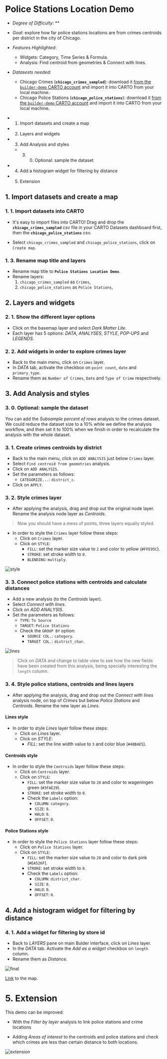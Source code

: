 # Police Stations Location Demo

* *Degree of Difficulty*: **

* *Goal*: explore how far police stations locations are from crimes centroids per district in the city of Chicago.

* *Features Highlighted*:
  * Widgets: Category, Time Series & Formula.
  * Analysis: Find centroid from geometries & Connect with lines.

* *Datasests needed*:

  * Chicago Crimes (**`chicago_crimes_sampled`**): download it [from the `builder-demo` CARTO account](https://builder-demo.carto.com:443/api/v2/sql?q=select+*+from+chicago_crimes_sampled&format=gpkg&filename=chicago_crimes_sampled.gpkg) and import it into CARTO from your local machine.
  * Chicago Police Stations (**`chicago_police_stations`**): download it [from the `builder-demo` CARTO account](https://builder-demo.carto.com:443/api/v2/sql?q=select+*+from+chicago_police_stations&format=gpkg&filename=chicago_police_stations.gpkg) and import it into CARTO from your local machine.

- 1. Import datasets and create a map
- 2. Layers and widgets
- 3. Add Analysis and styles
    - 3. 0. Optional: sample the dataset
- 4. Add a histogram widget for filtering by distance
- 5. Extension

## 1. Import datasets and create a map

### 1. 1. Import datasets into CARTO

* It's easy to import files into CARTO! Drag and drop the **`chicago_crimes_sampled`** csv file in your CARTO Datasets dashboard first, then the **`chicago_police_stations`** csv. 

<!-- Explain to the viewer the wide diversity of geodata supported in CARTO during the importing. -->

* Select `chicago_crimes_sampled` and `chicago_police_stations`, click on `Create map`.


### 1. 3. Rename map title and layers

* Rename map title to **`Police Stations Location Demo`**.
* Rename layers:
  1. `chicago_crimes_sampled` as `Crimes`,
  2. `chicago_police_stations` as `Police Stations`,

## 2. Layers and widgets

### 2. 1. Show the different layer options

* Click on the basemap layer and select *Dark Matter Lite*.
* Each layer has 5 options: *DATA*, *ANALYSES*, *STYLE*, *POP-UPS* and *LEGENDS*.

### 2. 2. Add widgets in order to explore crimes layer

* Back to the main menu, click on `Crimes` layer.
* In *DATA* tab, activate the checkbox on `point count`, `date` and `primary_type`.
* Rename them as `Number of Crimes`, `Date` and `Type of Crime` respectively.

## 3. Add Analysis and styles

### 3. 0. Optional: sample the dataset

You can add the *Subsample percent of rows* analysis to the crimes dataset. We could reduce the dataset size to a 10% while we define the analysis workflow, and then set it to 100% when we finish in order to recalculate the analysis with the whole dataset.

### 3. 1. Create crimes centroids by district

* Back to the main menu, click on `ADD ANALYSIS` just below `Crimes` layer.
* Select `Find centroid from geometries` analysis.
* Click on `ADD ANALYSIS`.
* Set the parameters as follows:
  * `CATEGORIZE...`: `district_c`.
* Click on `APPLY`.

### 3. 2. Style crimes layer

* After applying the analysis, drag and drop out the original node layer. Rename the analysis node layer as *Centroids*.

> Now you should have a mess of points, three layers equally styled.

* In order to style the `Crimes` layer follow these steps:
  * Click on `Crimes` layer.
  * Click on `STYLE`:
    * `FILL`: set the marker size value to `2` and color to yellow (`#FFE95C`).
    * `STROKE`: set stroke width to `0`.
    * `BLENDING`: `multiply`.

![style](imgs/chicago/01-data.png)

### 3. 3. Connect police stations with centroids and calculate distances

* Add a new analysis (to the *Centroids* layer).
* Select *Connect with lines*.
* Click on *ADD ANALYSIS*.
* Set the parameters as follows:
  * `TYPE`: `To Source`
  * `TARGET`: `Police Stations`
  * Check the `GROUP BY` option:
    * `SOURCE COL.`: `category`.
    * `TARGET COL.`: `district_char`.

![lines](imgs/chicago/02-lines.png)

> Click on *DATA* and change to table view to see how the new fields have been created from this analysis, being specially interesting the `length` column.

### 3. 4. Style police stations, centroids and lines layers

* After applying the analysis, drag and drop out the *Connect with lines* analysis node, on top of *Crimes* but below *Police Stations* and *Centroids*. Rename the new layer as *Lines*.

#### Lines style

* In order to style *Lines* layer follow these steps:
  * Click on *Lines* layer.
  * Click on *STYLE*:
    * *FILL*: set the line width value to `3` and color blue (`#40B4E5`).

#### Centroids style

* In order to style the `Centroids` layer follow these steps:
  * Click on `Centroids` layer.
  * Click on `STYLE`:
    * `FILL`: set the marker size value to `20` and color to wageningen green (`#3FAE29`).
    * `STROKE`: set stroke width to `0`.
    * Check the `Labels` option:
      * `COLUMN`: `category`.
      * `SIZE`: `8`.
      * `HALO`: `0`.
      * `OFFSET`: `0`.

#### Police Stations style

* In order to style the `Police Stations` layer follow these steps:
  * Click on `Police Stations` layer.
  * Click on `STYLE`:
    * `FILL`: set the marker size value to `20` and color to dark pink (`#EA526F`).
    * `STROKE`: set stroke width to `0`.
    * Check the `Labels` option:
      * `COLUMN`: `district_char`.
      * `SIZE`: `8`.
      * `HALO`: `0`.
      * `OFFSET`: `0`.

## 4. Add a histogram widget for filtering by distance

### 4. 1. Add a widget for filtering by store id

* Back to *LAYERS* pane on main Bulder interface, click on *Lines* layer.
* In the *DATA* tab. Activate the *Add as a widget* checkbox on `length` column.
* Rename them as *Distance*.

![final](imgs/chicago/03-final.png)

[Link](https://builder-demo.carto.com/builder/0876e726-e73f-11e6-82a3-0e233c30368f) to the map.

# 5. Extension

This demo can be improved:

* With the *Filter by layer* analysis to link police stations and crime locations

* Adding *Areas of interest* to the centroids and police stations and check which crimes are less than certain distance to both locations.

![extension](imgs/chicago/04-extension.png)